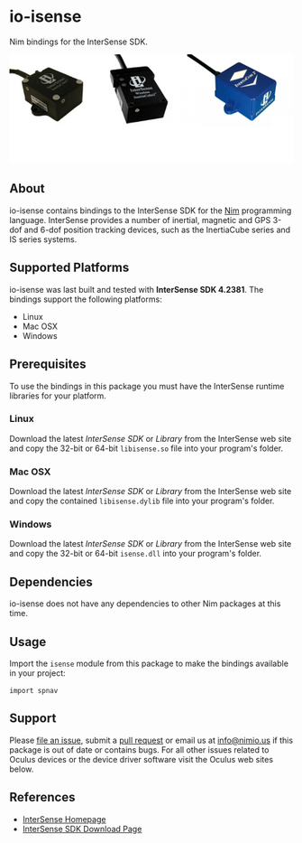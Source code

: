 # io-isense

Nim bindings for the InterSense SDK.

![io-isense Logo](logo.png)


## About

io-isense contains bindings to the InterSense SDK for the
[Nim](http://nim-lang.org) programming language. InterSense provides a number of
inertial, magnetic and GPS 3-dof and 6-dof position tracking devices, such as
the InertiaCube series and IS series systems.


## Supported Platforms

io-isense was last built and tested with **InterSense SDK 4.2381**. The bindings
support the following platforms:

- Linux
- Mac OSX
- Windows


## Prerequisites

To use the bindings in this package you must have the InterSense runtime
libraries for your platform.

### Linux

Download the latest *InterSense SDK* or *Library* from the InterSense web
site and copy the 32-bit or 64-bit `libisense.so` file into your program's
folder.

### Mac OSX

Download the latest *InterSense SDK* or *Library* from the InterSense web
site and copy the contained `libisense.dylib` file into your program's folder.

### Windows

Download the latest *InterSense SDK* or *Library* from the InterSense web
site and copy the 32-bit or 64-bit `isense.dll` into your program's folder.


## Dependencies

io-isense does not have any dependencies to other Nim packages at this time.


## Usage

Import the `isense` module from this package to make the bindings available in your project:

```Nimrod
import spnav
```

## Support

Please [file an issue](https://github.com/nimious/io-isense/issues), submit a
[pull request](https://github.com/nimious/io-isense/pulls?q=is%3Aopen+is%3Apr)
or email us at info@nimio.us if this package is out of date or contains bugs.
For all other issues related to Oculus devices or the device driver software
visit the Oculus web sites below.


## References

- [InterSense Homepage](https://www.intersense.com)
- [InterSense SDK Download Page](https://http://www.intersense.com/pages/33/154/)
